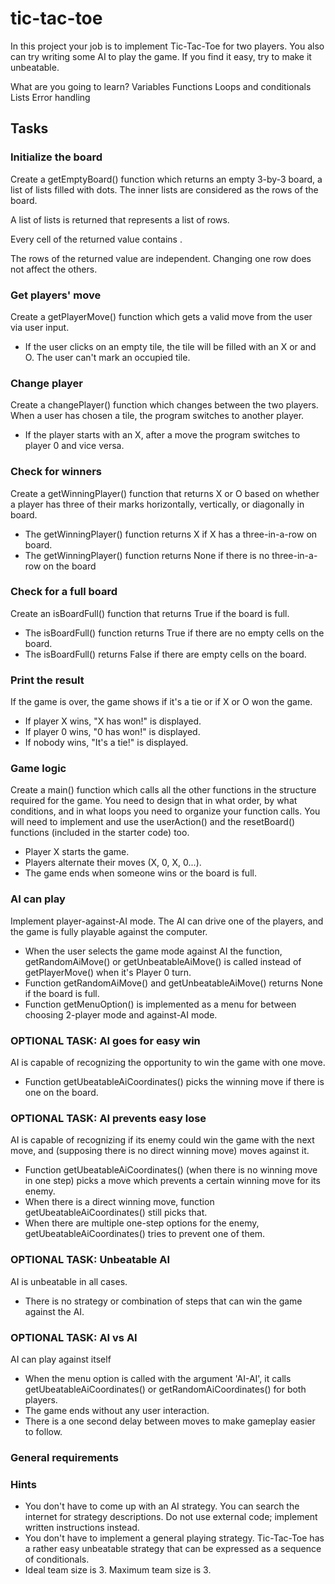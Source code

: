 # tic-tac-toe
In this project your job is to implement Tic-Tac-Toe for two players. You also can try writing some AI to play the game. If you find it easy, try to make it unbeatable.

What are you going to learn?
Variables
Functions
Loops and conditionals
Lists
Error handling

## Tasks

### Initialize the board
Create a getEmptyBoard() function which returns an empty 3-by-3 board, a list of lists filled with dots. The inner lists are considered as the rows of the board.

A list of lists is returned that represents a list of rows.

Every cell of the returned value contains .

The rows of the returned value are independent. Changing one row does not affect the others.

### Get players' move
Create a getPlayerMove() function which gets a valid move from the user via user input.

* If the user clicks on an empty tile, the tile will be filled with an X or and O.
The user can't mark an occupied tile.

### Change player
Create a changePlayer() function which changes between the two players. When a user has chosen a tile, the program switches to another player.

* If the player starts with an X, after a move the program switches to player 0 and vice versa.
### Check for winners
Create a getWinningPlayer() function that returns X or O based on whether a player has three of their marks horizontally, vertically, or diagonally in board.

* The getWinningPlayer() function returns X if X has a three-in-a-row on board.
* The getWinningPlayer() function returns None if there is no three-in-a-row on the board
### Check for a full board
Create an isBoardFull() function that returns True if the board is full.

* The isBoardFull() function returns True if there are no empty cells on the board.
* The isBoardFull() returns False if there are empty cells on the board.
### Print the result
If the game is over, the game shows if it's a tie or if X or O won the game.

* If player X wins, "X has won!" is displayed.
* If player 0 wins, "0 has won!" is displayed.
* If nobody wins, "It's a tie!" is displayed.
### Game logic
Create a main() function which calls all the other functions in the structure required for the game. You need to design that in what order, by what conditions, and in what loops you need to organize your function calls. You will need to implement and use the userAction() and the resetBoard() functions (included in the starter code) too.

* Player X starts the game.
* Players alternate their moves (X, 0, X, 0...).
* The game ends when someone wins or the board is full.
### AI can play
Implement player-against-AI mode. The AI can drive one of the players, and the game is fully playable against the computer.

* When the user selects the game mode against AI the function, getRandomAiMove() or getUnbeatableAiMove() is called instead of getPlayerMove() when it's Player 0 turn.
* Function getRandomAiMove() and getUnbeatableAiMove() returns None if the board is full.
* Function getMenuOption() is implemented as a menu for between choosing 2-player mode and against-AI mode.
### OPTIONAL TASK: AI goes for easy win
AI is capable of recognizing the opportunity to win the game with one move.

* Function getUbeatableAiCoordinates() picks the winning move if there is one on the board.
### OPTIONAL TASK: AI prevents easy lose
AI is capable of recognizing if its enemy could win the game with the next move, and (supposing there is no direct winning move) moves against it.

* Function getUbeatableAiCoordinates() (when there is no winning move in one step) picks a move which prevents a certain winning move for its enemy.
* When there is a direct winning move, function getUbeatableAiCoordinates() still picks that.
* When there are multiple one-step options for the enemy, getUbeatableAiCoordinates() tries to prevent one of them.
### OPTIONAL TASK: Unbeatable AI
AI is unbeatable in all cases.

* There is no strategy or combination of steps that can win the game against the AI.
### OPTIONAL TASK: AI vs AI
AI can play against itself

* When the menu option is called with the argument 'AI-AI', it calls getUbeatableAiCoordinates() or getRandomAiCoordinates() for both players.
* The game ends without any user interaction.
* There is a one second delay between moves to make gameplay easier to follow.

### General requirements

### Hints
* You don't have to come up with an AI strategy. You can search the internet for strategy descriptions. Do not use external code; implement written instructions instead.
* You don't have to implement a general playing strategy. Tic-Tac-Toe has a rather easy unbeatable strategy that can be expressed as a sequence of conditionals.
* Ideal team size is 3. Maximum team size is 3.
